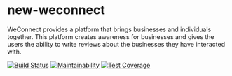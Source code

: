 # new-weconnect
WeConnect provides a platform that brings businesses and individuals together. This platform creates awareness for businesses and gives the users the ability to write reviews about the businesses they have interacted with.

[![Build Status](https://travis-ci.com/danoseun/new-weconnect.svg?branch=develop)](https://travis-ci.com/danoseun/new-weconnect)
[![Maintainability](https://api.codeclimate.com/v1/badges/f1fe73a3e7fe702f49ac/maintainability)](https://codeclimate.com/github/danoseun/new-weconnect/maintainability)
[![Test Coverage](https://api.codeclimate.com/v1/badges/f1fe73a3e7fe702f49ac/test_coverage)](https://codeclimate.com/github/danoseun/new-weconnect/test_coverage)
